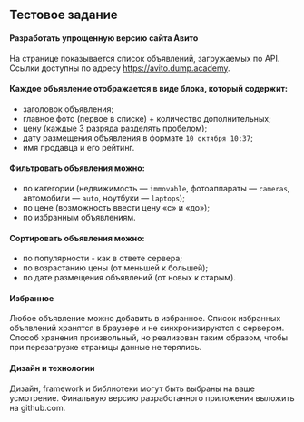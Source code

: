 ## Тестовое задание

#### Разработать упрощенную версию сайта Авито
На странице показывается список объявлений, загружаемых по API. Ссылки доступны по адресу https://avito.dump.academy.

#### Каждое объявление отображается в виде блока, который содержит:
- заголовок объявления;
- главное фото (первое в списке) + количество дополнительных;
- цену (каждые 3 разряда разделять пробелом);
- дату размещения объявления в формате `10 октября 10:37`;
- имя продавца и его рейтинг.

#### Фильтровать объявления можно:
- по категории (недвижимость — `immovable`, фотоаппараты — `cameras`, автомобили — `auto`, ноутбуки — `laptops`);
- по цене (возможность ввести цену «с» и «до»);
- по избранным объявлениям.

#### Сортировать объявления можно:
- по популярности - как в ответе сервера;
- по возрастанию цены (от меньшей к большей);
- по дате размещения объявлений (от новых к старым).

#### Избранное
Любое объявление можно добавить в избранное. Список избранных объявлений хранятся в браузере и не синхронизируются с сервером. Способ хранения произвольный, но реализован таким образом, чтобы при перезагрузке страницы данные не терялись.

#### Дизайн и технологии
Дизайн, framework и библиотеки могут быть выбраны на ваше усмотрение. Финальную версию разработанного приложения выложить на github.com.